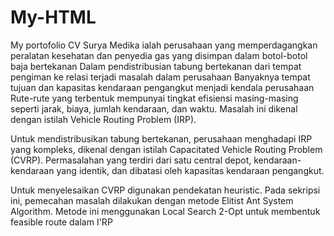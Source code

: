 # My-HTML
My portofolio
CV Surya Medika ialah perusahaan yang memperdagangkan peralatan kesehatan dan penyedia gas yang disimpan dalam botol-botol baja bertekanan Dalam pendistribusian tabung bertekanan dari tempat pengiman ke relasi terjadi masalah dalam perusahaan Banyaknya tempat tujuan dan kapasitas kendaraan pengangkut menjadi kendala perusahaan Rute-rute yang terbentuk mempunyai tingkat efisiensi masing-masing seperti jarak, biaya, jumlah kendaraan, dan waktu. Masalah ini dikenal dengan istilah Vehicle Routing Problem (IRP).

Untuk mendistribusikan tabung bertekanan, perusahaan menghadapi IRP yang kompleks, dikenal dengan istilah Capacitated Vehicle Routing Problem (CVRP). Permasalahan yang terdiri dari satu central depot, kendaraan-kendaraan yang identik, dan dibatasi oleh kapasitas kendaraan pengangkut.

Untuk menyelesaikan CVRP digunakan pendekatan heuristic. Pada sekripsi ini, pemecahan masalah dilakukan dengan metode Elitist Ant System Algorithm. Metode ini menggunakan Local Search 2-Opt untuk membentuk feasible route dalam I'RP
